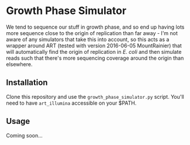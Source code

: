 # Growth Phase Simulator

We tend to sequence our stuff in growth phase, and so end up having lots more sequence close 
to the origin of replication than far away - I'm not aware of any simulators that take this into
account, so this acts as a wrapper around ART (tested with version 2016-06-05 MountRainier) that
will automatically find the origin of replication in _E. coli_ and then simulate reads such that there's
more sequencing coverage around the origin than elsewhere.

## Installation

Clone this repository and use the `growth_phase_simulator.py` script. You'll need to have `art_illumina` 
accessible on your $PATH.

## Usage

Coming soon... 
